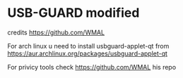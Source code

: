 # USB-GUARD modified 
credits https://github.com/WMAL

For arch linux u need to install usbguard-applet-qt from https://aur.archlinux.org/packages/usbguard-applet-qt

For privicy tools check https://github.com/WMAL his repo
